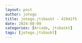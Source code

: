 ```yaml
---
layout: post
author: jotego
title: jotego.jtsbaskt - 42941f5
date: 2024-08-09
categories: [Arcade, jtsbaskt]
tags: [jotego.jtsbaskt]
---
```


